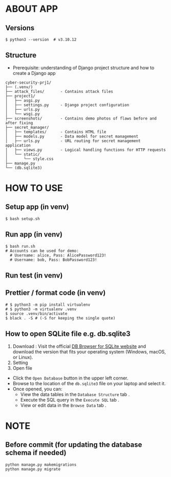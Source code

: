 # ABOUT APP
## Versions
```shell
$ python3 --version  # v3.10.12
```

## Structure
- Prerequisite: understanding of Django project structure and how to create a Django app 
```
cyber-security-prj1/
├── (.venv/)
├── attack_files/       - Contains attack files
├── project1/
│   ├── asgi.py
│   ├── settings.py     - Django project configuration
│   ├── urls.py
│   └── wsgi.py
├── screenshots/        - Contains demo photos of flaws before and after fixing
├── secret_manager/
│   ├── templates/      - Contains HTML file
│   ├── models.py       - Data model for secret management
│   ├── urls.py         - URL routing for secret management application
│   ├── views.py        - Logical handling functions for HTTP requests
│   └── static/
│       └── style.css
├── manage.py
└── (db.sqlite3)
```

# HOW TO USE

## Setup app (in venv)
```shell
$ bash setup.sh
```

## Run app (in venv)
```shell
$ bash run.sh
# Accounts can be used for demo:
  # Username: alice, Pass: AlicePassword123!
  # Username: bob, Pass: BobPassword123!
```

## Run test (in venv)

## Prettier / format code (in venv)
```shell
# $ python3 -m pip install virtualenv
# $ python3 -m virtualenv .venv
$ source .venv/bin/activate
$ black . -S # (-S for keeping the single quote)
```

## How to open SQLite file e.g. db.sqlite3
1. Download : Visit the official [DB Browser for SQLite website](https://sqlitebrowser.org/) and download the version that fits your operating system (Windows, macOS, or Linux).
2. Setting
3. Open file
  - Click the `Open Database` button in the upper left corner.
  - Browse to the location of the `db.sqlite3` file on your laptop and select it.
  - Once opened, you can:
    - View the data tables in the `Database Structure` tab .
    - Execute the SQL query in the `Execute SQL` tab .
    - View or edit data in the `Browse Data` tab .

# NOTE
## Before commit (for updating the database schema if needed)
```shell
python manage.py makemigrations
python manage.py migrate
```